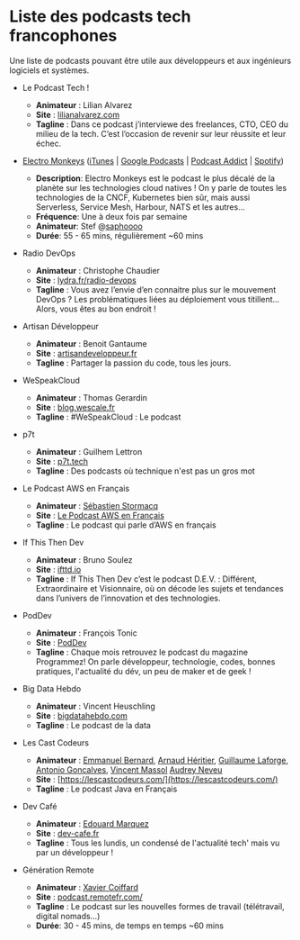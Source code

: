 # Liste des podcasts tech francophones

Une liste de podcasts pouvant être utile aux développeurs et aux ingénieurs logiciels et systèmes.

* Le Podcast Tech !

  * **Animateur** : Lilian Alvarez
  * **Site** : [lilianalvarez.com](https://lilianalvarez.com/podcast/)
  * **Tagline** : Dans ce podcast j’interviewe des freelances, CTO, CEO du milieu de la tech. C’est l’occasion de revenir sur leur réussite et leur échec.

* [Electro Monkeys](https://electro-monkeys.fr/) ([iTunes](https://podcasts.apple.com/fr/podcast/electro-monkeys/id1503255739) | [Google Podcasts](https://podcasts.google.com/?feed=aHR0cHM6Ly9mZWVkcy5idXp6c3Byb3V0LmNvbS85MjY3OTEucnNz) | [Podcast Addict](https://podplayer.net/?podId=2732553) | [Spotify](https://open.spotify.com/show/3P9JtwxgNJktyemtinMcLe))

  * **Description**: Electro Monkeys est le podcast le plus décalé de la planète sur les technologies cloud natives ! On y parle de toutes les technologies de la CNCF, Kubernetes bien sûr, mais aussi Serverless, Service Mesh, Harbour, NATS et les autres...
  * **Fréquence**: Une à deux fois par semaine
  * **Animateur**: Stef @[saphoooo](http://twitter.com/saphoooo)
  * **Durée**: 55 - 65 mins, régulièrement ~60 mins

* Radio DevOps

  * **Animateur** : Christophe Chaudier
  * **Site** : [lydra.fr/radio-devops](https://lydra.fr/radio-devops/)
  * **Tagline** : Vous avez l’envie d’en connaitre plus sur le mouvement DevOps ? Les problématiques liées au déploiement vous titillent… Alors, vous êtes au bon endroit !

* Artisan Développeur

  * **Animateur** : Benoit Gantaume
  * **Site** : [artisandeveloppeur.fr](https://artisandeveloppeur.fr/podcast/)
  * **Tagline** : Partager la passion du code, tous les jours.

* WeSpeakCloud

  * **Animateur** : Thomas Gerardin
  * **Site** : [blog.wescale.fr](https://blog.wescale.fr/tag/podcast/)
  * **Tagline** : #WeSpeakCloud : Le podcast

* p7t

  * **Animateur** : Guilhem Lettron
  * **Site** : [p7t.tech](https://p7t.tech/)
  * **Tagline** : Des podcasts où technique n'est pas un gros mot

* Le Podcast AWS en Français

  * **Animateur** : [Sébastien Stormacq](https://twitter.com/sebsto)
  * **Site** : [Le Podcast AWS en Français](https://aws.amazon.com/fr/blogs/france/podcasts/)
  * **Tagline** : Le podcast qui parle d’AWS en français

* If This Then Dev

  * **Animateur** : Bruno Soulez
  * **Site** : [ifttd.io](https://ifttd.io/)
  * **Tagline** : If This Then Dev c’est le podcast D.E.V. : Différent, Extraordinaire et Visionnaire, où on décode les sujets et tendances dans l’univers de l’innovation et des technologies.

* PodDev

  * **Animateur** : François Tonic
  * **Site** : [PodDev](https://podcast.ausha.co/poddev/programmez-podcast-16-tracking-et-covid19)
  * **Tagline** : Chaque mois retrouvez le podcast du magazine Programmez! On parle développeur, technologie, codes, bonnes pratiques, l'actualité du dév, un peu de maker et de geek !

* Big Data Hebdo

  * **Animateur** : Vincent Heuschling
  * **Site** : [bigdatahebdo.com](https://www.bigdatahebdo.com/)
  * **Tagline** : Le podcast de la data

* Les Cast Codeurs

  * **Animateur** : [Emmanuel Bernard](https://emmanuelbernard.com/), [Arnaud Héritier](https://twitter.com/aheritier), [Guillaume Laforge](https://twitter.com/glaforge), [Antonio Goncalves](https://twitter.com/agoncal), [Vincent Massol](https://twitter.com/vmassol?lang=fr) [Audrey Neveu](https://twitter.com/Audrey_Neveu)
  * **Site** : [https://lescastcodeurs.com/](https://lescastcodeurs.com/)
  * **Tagline** : Le podcast Java en Français

* Dev Café

  * **Animateur** : [Edouard Marquez](https://twitter.com/g123k)
  * **Site** : [dev-cafe.fr](https://dev-cafe.fr/)
  * **Tagline** : Tous les lundis, un condensé de l'actualité tech' mais vu par un développeur !

* Génération Remote

  * **Animateur** : [Xavier Coiffard](https://xvrc.net)
  * **Site** : [podcast.remotefr.com/](podcast.remotefr.com/)
  * **Tagline** : Le podcast sur les nouvelles formes de travail (télétravail, digital nomads…)
  * **Durée**: 30 - 45 mins, de temps en temps ~60 mins

